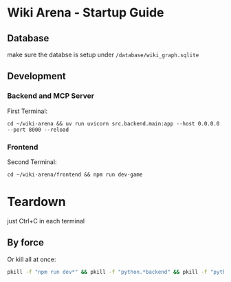 # Wiki Arena - Startup Guide

## Database

make sure the databse is setup under `/database/wiki_graph.sqlite`

## Development

### Backend and MCP Server

First Terminal:
``` 
cd ~/wiki-arena && uv run uvicorn src.backend.main:app --host 0.0.0.0 --port 8000 --reload
```

### Frontend

Second Terminal:
```
cd ~/wiki-arena/frontend && npm run dev-game
```

# Teardown

just Ctrl+C in each terminal

## By force

Or kill all at once:
```bash
pkill -f "npm run dev*" && pkill -f "python.*backend" && pkill -f "python.*server.py"
``` 